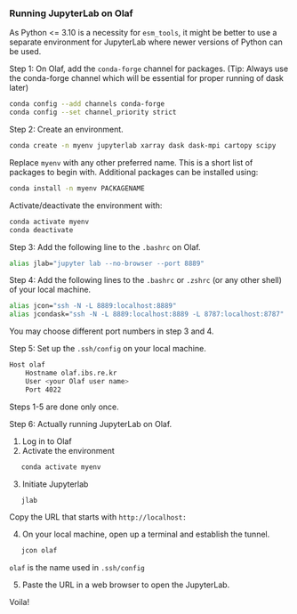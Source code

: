 ### Running JupyterLab on Olaf

As Python <= 3.10 is a necessity for `esm_tools`, it might be better to use a separate environment for JupyterLab where newer versions of Python can be used.

Step 1: On Olaf, add the `conda-forge` channel for packages. (Tip: Always use the conda-forge channel which will be essential for proper running of dask later)

```bash
conda config --add channels conda-forge
conda config --set channel_priority strict
```

Step 2: Create an environment.

```bash
conda create -n myenv jupyterlab xarray dask dask-mpi cartopy scipy 
```

Replace `myenv` with any other preferred name. This is a short list of packages to begin with. Additional packages can be installed using:

```bash
conda install -n myenv PACKAGENAME
```

Activate/deactivate the environment with:

```bash
conda activate myenv
conda deactivate
```

Step 3: Add the following line to the `.bashrc` on Olaf.

```bash
alias jlab="jupyter lab --no-browser --port 8889"
```

Step 4: Add the following lines to the `.bashrc` or `.zshrc`  (or any other shell) of your local machine.

```bash
alias jcon="ssh -N -L 8889:localhost:8889"
alias jcondask="ssh -N -L 8889:localhost:8889 -L 8787:localhost:8787"
```

You may choose different port numbers in step 3 and 4.

Step 5: Set up the `.ssh/config` on your local machine. 

```bash
Host olaf
    Hostname olaf.ibs.re.kr
    User <your Olaf user name>
    Port 4022
```

Steps 1-5 are done only once.

Step 6: Actually running JupyterLab on Olaf.

1. Log in to Olaf
2. Activate the environment
```bash
   conda activate myenv
```
3. Initiate Jupyterlab
```bash
   jlab
```

Copy the URL that starts with `http://localhost:`

4. On your local machine, open up a terminal and establish the tunnel.
```bash
   jcon olaf
```

`olaf` is the name used in `.ssh/config`

5. Paste the URL in a web browser to open the JupyterLab.

Voila!
